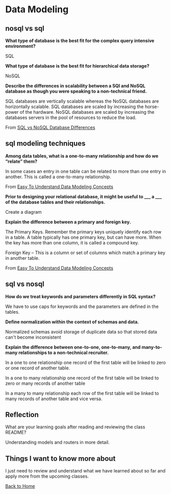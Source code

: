 # Data Modeling

## nosql vs sql

**What type of database is the best fit for the complex query intensive environment?**

SQL

**What type of database is the best fit for hierarchical data storage?**

NoSQL

**Describe the differences in scalability between a SQl and NoSQL database as though you were speaking to a non-technical friend.**

SQL databases are vertically scalable whereas the NoSQL databases are horizontally scalable. SQL databases are scaled by increasing the horse-power of the hardware. NoSQL databases are scaled by increasing the databases servers in the pool of resources to reduce the load.

From [SQL vs NoSQL Database Differences](https://www.thegeekstuff.com/2014/01/sql-vs-nosql-db/?utm_source=tuicool)

## sql modeling techniques

**Among data tables, what is a one-to-many relationship and how do we “relate” them?**

In some cases an entry in one table can be related to more than one entry in another.  This is called a one-to-many relationship.

From [Easy To Understand Data Modeling Concepts](https://www.essentialsql.com/get-ready-to-learn-sql-7-simplified-data-modeling/)

**Prior to designing your relational database, it might be useful to ___ a ___ of the database tables and their relationships.**

Create a diagram

**Explain the difference between a primary and foreign key.**

The Primary Keys.  Remember the primary keys uniquely identify each row in a table.  A table typically has one primary key, but can have more.  When the key has more than one column, it is called a compound key.

Foreign Key – This is a column or set of columns which match a primary key in another table.

From [Easy To Understand Data Modeling Concepts](https://www.essentialsql.com/get-ready-to-learn-sql-7-simplified-data-modeling/)

## sql vs nosql

**How do we treat keywords and parameters differently in SQL syntax?**

We have to use caps for keywords and the parameters are defined in the tables.

**Define normalization within the context of schemas and data.**

Normalized schemas avoid storage of duplicate data so that stored data can't become inconsistent

**Explain the difference between one-to-one, one-to-many, and many-to-many relationships to a non-technical recruiter.**

In a one to one relationship one record of the first table will be linked to zero or one record of another table.

In a one to many relationship one record of the first table will be linked to zero or many records of another table

In a many to many relationship each row of the first table will be linked to many records of another table and vice versa.


## Reflection

What are your learning goals after reading and reviewing the class README?

Understanding models and routers in more detail.

## Things I want to know more about

I just need to review and understand what we have learned about so far and apply more from the upcoming classes.

[Back to Home](../README.md)